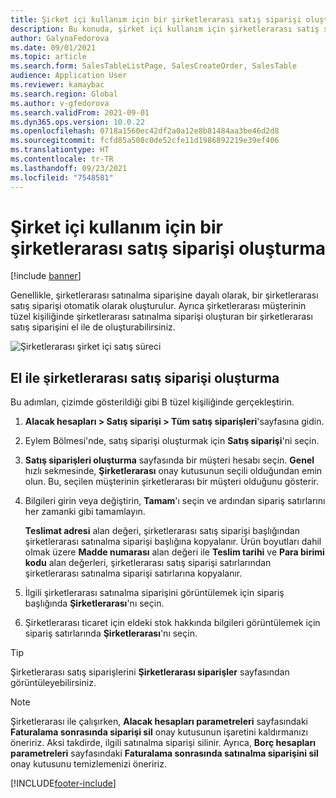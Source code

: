```yaml
---
title: Şirket içi kullanım için bir şirketlerarası satış siparişi oluşturma
description: Bu konuda, şirket içi kullanım için şirketlerarası satış siparişinin nasıl oluşturulacağı açıklanmaktadır
author: GalynaFedorova
ms.date: 09/01/2021
ms.topic: article
ms.search.form: SalesTableListPage, SalesCreateOrder, SalesTable
audience: Application User
ms.reviewer: kamaybac
ms.search.region: Global
ms.author: v-gfedorova
ms.search.validFrom: 2021-09-01
ms.dyn365.ops.version: 10.0.22
ms.openlocfilehash: 0718a1560ec42df2a0a12e8b81484aa3be46d2d8
ms.sourcegitcommit: fcfd85a508c0de52cfe11d1986892219e39ef406
ms.translationtype: HT
ms.contentlocale: tr-TR
ms.lasthandoff: 09/23/2021
ms.locfileid: "7548581"
---
```

# <a name="create-an-intercompany-sales-order-for-internal-use"></a>Şirket içi kullanım için bir şirketlerarası satış siparişi oluşturma

[!include [banner](../../includes/banner.md)]

Genellikle, şirketlerarası satınalma siparişine dayalı olarak, bir şirketlerarası satış siparişi otomatik olarak oluşturulur. Ayrıca şirketlerarası müşterinin tüzel kişiliğinde şirketlerarası satınalma siparişi oluşturan bir şirketlerarası satış siparişini el ile de oluşturabilirsiniz.

![Şirketlerarası şirket içi satış süreci](media/intercompanyinternalsalesprocess.png)

## <a name="create-an-intercompany-sales-order-manually"></a>El ile şirketlerarası satış siparişi oluşturma

Bu adımları, çizimde gösterildiği gibi B tüzel kişiliğinde gerçekleştirin.

1. **Alacak hesapları \> Satış siparişi \> Tüm satış siparişleri**'sayfasına gidin.
1. Eylem Bölmesi'nde, satış siparişi oluşturmak için **Satış siparişi**'ni seçin.
1. **Satış siparişleri oluşturma** sayfasında bir müşteri hesabı seçin. **Genel** hızlı sekmesinde, **Şirketlerarası** onay kutusunun seçili olduğundan emin olun. Bu, seçilen müşterinin şirketlerarası bir müşteri olduğunu gösterir.
1. Bilgileri girin veya değiştirin, **Tamam**'ı seçin ve ardından sipariş satırlarını her zamanki gibi tamamlayın.

    **Teslimat adresi** alan değeri, şirketlerarası satış siparişi başlığından şirketlerarası satınalma siparişi başlığına kopyalanır. Ürün boyutları dahil olmak üzere **Madde numarası** alan değeri ile **Teslim tarihi** ve **Para birimi kodu** alan değerleri, şirketlerarası satış siparişi satırlarından şirketlerarası satınalma siparişi satırlarına kopyalanır.

1. İlgili şirketlerarası satınalma siparişini görüntülemek için sipariş başlığında **Şirketlerarası**'nı seçin.
1. Şirketlerarası ticaret için eldeki stok hakkında bilgileri görüntülemek için sipariş satırlarında **Şirketlerarası**'nı seçin.

> [!TIP]
> Şirketlerarası satış siparişlerini **Şirketlerarası siparişler** sayfasından görüntüleyebilirsiniz.

> [!NOTE]
> Şirketlerarası ile çalışırken, **Alacak hesapları parametreleri** sayfasındaki **Faturalama sonrasında siparişi sil** onay kutusunun işaretini kaldırmanızı öneririz. Aksi takdirde, ilgili satınalma siparişi silinir. Ayrıca, **Borç hesapları parametreleri** sayfasındaki **Faturalama sonrasında satınalma siparişini sil** onay kutusunu temizlemenizi öneririz.

[!INCLUDE[footer-include](../../includes/footer-banner.md)]
